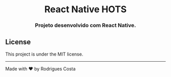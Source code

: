 <h1 align="center">
  React Native HOTS
</h1>

<h3 align="center">
  Projeto desenvolvido com React Native.
</h3>

## License
This project is under the MIT license.

---

Made with ♥ by Rodrigues Costa
